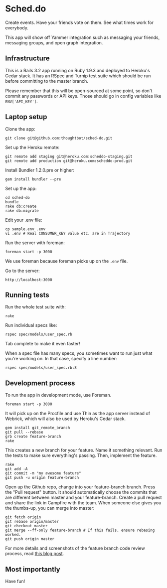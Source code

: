 Sched.do
=========

Create events. Have your friends vote on them. See what times work for
everybody.

This app will show off Yammer integration such as messaging your friends,
messaging groups, and open graph integration.

Infrastructure
--------------

This is a Rails 3.2 app running on Ruby 1.9.3 and deployed to Heroku's Cedar
stack. It has an RSpec and Turnip test suite which should be run before
committing to the master branch.

Please remember that this will be open-sourced at some point, so don't commit
any passwords or API keys. Those should go in config variables like
`ENV['API_KEY']`.

Laptop setup
------------

Clone the app:

    git clone git@github.com:thoughtbot/sched-do.git

Set up the Heroku remote:

    git remote add staging git@heroku.com:scheddo-staging.git
    git remote add production git@heroku.com:scheddo-prod.git

Install Bundler 1.2.0.pre or higher:

    gem install bundler --pre

Set up the app:

    cd sched-do
    bundle
    rake db:create
    rake db:migrate

Edit your .env file:

    cp sample.env .env
    vi .env # Real CONSUMER_KEY value etc. are in Trajectory

Run the server with foreman:

    foreman start -p 3000

We use foreman because foreman picks up on the `.env` file.

Go to the server:

    http://localhost:3000

Running tests
-------------

Run the whole test suite with:

    rake

Run individual specs like:

    rspec spec/models/user_spec.rb

Tab complete to make it even faster!

When a spec file has many specs, you sometimes want to run just what you're working on. In that case, specify a line number:

    rspec spec/models/user_spec.rb:8

Development process
-------------------

To run the app in development mode, use Foreman.

    foreman start -p 3000

It will pick up on the Procfile and use Thin as the app server instead of
Webrick, which will also be used by Heroku's Cedar stack.

    gem install git_remote_branch
    git pull --rebase
    grb create feature-branch
    rake

This creates a new branch for your feature. Name it something relevant. Run the
tests to make sure everything's passing. Then, implement the feature.

    rake
    git add -A
    git commit -m "my awesome feature"
    git push -u origin feature-branch

Open up the Github repo, change into your feature-branch branch. Press the "Pull
request" button. It should automatically choose the commits that are different
between master and your feature-branch. Create a pull request and share the link
in Campfire with the team. When someone else gives you the thumbs-up, you can
merge into master:

    git fetch origin
    git rebase origin/master
    git checkout master
    git merge --ff-only feature-branch # If this fails, ensure rebasing worked.
    git push origin master

For more details and screenshots of the feature branch code review process, read [this blog post](http://robots.thoughtbot.com/post/2831837714/feature-branch-code-reviews).

Most importantly
----------------

Have fun!
